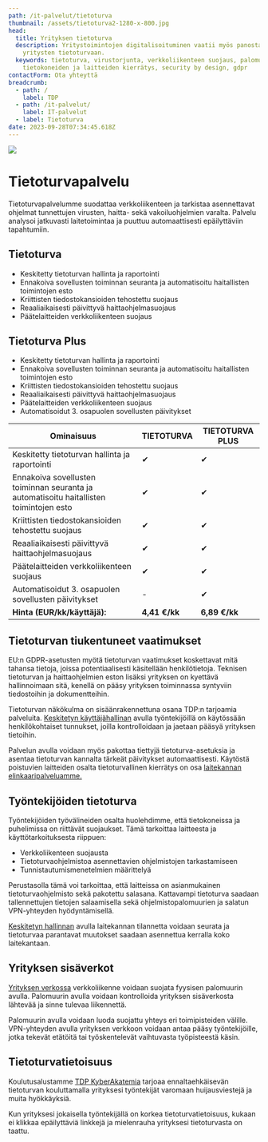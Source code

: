 ```yaml
---
path: /it-palvelut/tietoturva
thumbnail: /assets/tietoturva2-1280-x-800.jpg
head:
  title: Yrityksen tietoturva
  description: Yritystoimintojen digitalisoituminen vaatii myös panostamista
    yritysten tietoturvaan.
  keywords: tietoturva, virustorjunta, verkkoliikenteen suojaus, palomuurit,
    tietokoneiden ja laitteiden kierrätys, security by design, gdpr
contactForm: Ota yhteyttä
breadcrumb:
  - path: /
    label: TDP
  - path: /it-palvelut/
    label: IT-palvelut
  - label: Tietoturva
date: 2023-09-28T07:34:45.618Z
---
```

![](/assets/tietoturva2-1280-x-800.jpg)

# Tietoturvapalvelu 

Tietoturvapalvelumme suodattaa verkkoliikenteen ja tarkistaa asennettavat ohjelmat tunnettujen virusten, haitta- sekä vakoiluohjelmien varalta. Palvelu analysoi jatkuvasti laitetoimintaa ja puuttuu automaattisesti epäilyttäviin tapahtumiin.

## Tietoturva

* Keskitetty tietoturvan hallinta ja raportointi
* Ennakoiva sovellusten toiminnan seuranta ja automatisoitu haitallisten toimintojen esto
* Kriittisten tiedostokansioiden tehostettu suojaus
* Reaaliaikaisesti päivittyvä haittaohjelmasuojaus
* Päätelaitteiden verkkoliikenteen suojaus

## Tietoturva Plus

* Keskitetty tietoturvan hallinta ja raportointi
* Ennakoiva sovellusten toiminnan seuranta ja automatisoitu haitallisten toimintojen esto
* Kriittisten tiedostokansioiden tehostettu suojaus
* Reaaliaikaisesti päivittyvä haittaohjelmasuojaus
* Päätelaitteiden verkkoliikenteen suojaus
* Automatisoidut 3. osapuolen sovellusten päivitykset


| Ominaisuus                       | TIETOTURVA    | TIETOTURVA PLUS |
| -------------------------------- | ------------- | --------- |
| Keskitetty tietoturvan hallinta ja raportointi        | ✔             | ✔         |
| Ennakoiva sovellusten toiminnan seuranta ja automatisoitu haitallisten toimintojen esto | ✔             | ✔         |
| Kriittisten tiedostokansioiden tehostettu suojaus   | ✔             | ✔         |
| Reaaliaikaisesti päivittyvä haittaohjelmasuojaus              | ✔             | ✔         |
| Päätelaitteiden verkkoliikenteen suojaus           | ✔             | ✔         |
| Automatisoidut 3. osapuolen sovellusten päivitykset           | -             | ✔         |
| **Hinta (EUR/kk/käyttäjä):**     | **4,41 €/kk** | **6,89 €/kk** |

## Tietoturvan tiukentuneet vaatimukset

EU:n GDPR-asetusten myötä tietoturvan vaatimukset koskettavat mitä tahansa tietoja, joissa potentiaalisesti käsitellään henkilötietoja. Teknisen tietoturvan ja haittaohjelmien eston lisäksi yrityksen on kyettävä hallinnoimaan sitä, kenellä on pääsy yrityksen toiminnassa syntyviin tiedostoihin ja dokumentteihin.

Tietoturvan näkökulma on sisäänrakennettuna osana TDP:n tarjoamia palveluita. <a href="/it-palvelut/keskitetty-hallinta">Keskitetyn käyttäjähallinan</a> avulla työntekijöillä on käytössään henkilökohtaiset tunnukset, joilla kontrolloidaan ja jaetaan pääsyä yrityksen tietoihin. 

Palvelun avulla voidaan myös pakottaa tiettyjä tietoturva-asetuksia ja asentaa tietoturvan kannalta tärkeät päivitykset automaattisesti. Käytöstä poistuvien laitteiden osalta tietoturvallinen kierrätys on osa <a href="/it-palvelut/elinkaaripalvelu">laitekannan elinkaaripalveluamme.</a>

## Työntekijöiden tietoturva

Työntekijöiden työvälineiden osalta huolehdimme, että tietokoneissa ja puhelimissa on riittävät suojaukset. Tämä tarkoittaa laitteesta ja käyttötarkoituksesta riippuen: 

* Verkkoliikenteen suojausta
* Tietoturvaohjelmistoa asennettavien ohjelmistojen tarkastamiseen
* Tunnistautumismenetelmien määrittelyä

Perustasolla tämä voi tarkoittaa, että laitteissa on asianmukainen tietoturvaohjelmisto sekä pakotettu salasana. Kattavampi tietoturva saadaan tallennettujen tietojen salaamisella sekä ohjelmistopalomuurien ja salatun VPN-yhteyden hyödyntämisellä. 

[Keskitetyn hallinnan](https://www.tdp.fi/ohjelmistot/jumpcloud) avulla laitekannan tilannetta voidaan seurata ja tietoturvaa parantavat muutokset saadaan asennettua kerralla koko laitekantaan.

## Yrityksen sisäverkot

<a href="/it-laitteet/verkot">Yrityksen verkossa</a> verkkoliikenne voidaan suojata fyysisen palomuurin avulla. Palomuurin avulla voidaan kontrolloida yrityksen sisäverkosta lähtevää ja sinne tulevaa liikennettä. 

Palomuurin avulla voidaan luoda suojattu yhteys eri toimipisteiden välille. VPN-yhteyden avulla yrityksen verkkoon voidaan antaa pääsy työntekijöille, jotka tekevät etätöitä tai työskentelevät vaihtuvasta työpisteestä käsin.

## T﻿ietoturvatietoisuus

Koulutusalustamme <a href="/it-palvelut/tietoturvatietoisuus-yrityksille-simuloitujen-hyokkaysten-ja-koulutusalustan-kautta">TDP KyberAkatemia</a> tarjoaa ennaltaehkäisevän tietoturvan kouluttamalla yrityksesi työntekijät varomaan huijausviestejä ja muita hyökkäyksiä.

K﻿un yrityksesi jokaisella työntekijällä on korkea tietoturvatietoisuus, kukaan ei klikkaa epäilyttäviä linkkejä ja mielenrauha yrityksesi tietoturvasta on taattu.